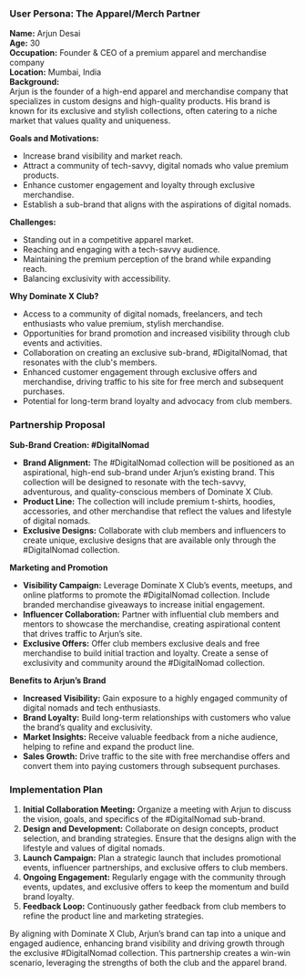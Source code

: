 ### User Persona: The Apparel/Merch Partner

**Name:** Arjun Desai  
**Age:** 30  
**Occupation:** Founder & CEO of a premium apparel and merchandise company  
**Location:** Mumbai, India  
**Background:**  
Arjun is the founder of a high-end apparel and merchandise company that specializes in custom designs and high-quality products. His brand is known for its exclusive and stylish collections, often catering to a niche market that values quality and uniqueness.

**Goals and Motivations:**
- Increase brand visibility and market reach.
- Attract a community of tech-savvy, digital nomads who value premium products.
- Enhance customer engagement and loyalty through exclusive merchandise.
- Establish a sub-brand that aligns with the aspirations of digital nomads.

**Challenges:**
- Standing out in a competitive apparel market.
- Reaching and engaging with a tech-savvy audience.
- Maintaining the premium perception of the brand while expanding reach.
- Balancing exclusivity with accessibility.

**Why Dominate X Club?**
- Access to a community of digital nomads, freelancers, and tech enthusiasts who value premium, stylish merchandise.
- Opportunities for brand promotion and increased visibility through club events and activities.
- Collaboration on creating an exclusive sub-brand, #DigitalNomad, that resonates with the club's members.
- Enhanced customer engagement through exclusive offers and merchandise, driving traffic to his site for free merch and subsequent purchases.
- Potential for long-term brand loyalty and advocacy from club members.

### Partnership Proposal

**Sub-Brand Creation: #DigitalNomad**
- **Brand Alignment:** The #DigitalNomad collection will be positioned as an aspirational, high-end sub-brand under Arjun’s existing brand. This collection will be designed to resonate with the tech-savvy, adventurous, and quality-conscious members of Dominate X Club.
- **Product Line:** The collection will include premium t-shirts, hoodies, accessories, and other merchandise that reflect the values and lifestyle of digital nomads.
- **Exclusive Designs:** Collaborate with club members and influencers to create unique, exclusive designs that are available only through the #DigitalNomad collection.

**Marketing and Promotion**
- **Visibility Campaign:** Leverage Dominate X Club’s events, meetups, and online platforms to promote the #DigitalNomad collection. Include branded merchandise giveaways to increase initial engagement.
- **Influencer Collaboration:** Partner with influential club members and mentors to showcase the merchandise, creating aspirational content that drives traffic to Arjun’s site.
- **Exclusive Offers:** Offer club members exclusive deals and free merchandise to build initial traction and loyalty. Create a sense of exclusivity and community around the #DigitalNomad collection.

**Benefits to Arjun’s Brand**
- **Increased Visibility:** Gain exposure to a highly engaged community of digital nomads and tech enthusiasts.
- **Brand Loyalty:** Build long-term relationships with customers who value the brand’s quality and exclusivity.
- **Market Insights:** Receive valuable feedback from a niche audience, helping to refine and expand the product line.
- **Sales Growth:** Drive traffic to the site with free merchandise offers and convert them into paying customers through subsequent purchases.

### Implementation Plan

1. **Initial Collaboration Meeting:** Organize a meeting with Arjun to discuss the vision, goals, and specifics of the #DigitalNomad sub-brand.
2. **Design and Development:** Collaborate on design concepts, product selection, and branding strategies. Ensure that the designs align with the lifestyle and values of digital nomads.
3. **Launch Campaign:** Plan a strategic launch that includes promotional events, influencer partnerships, and exclusive offers to club members.
4. **Ongoing Engagement:** Regularly engage with the community through events, updates, and exclusive offers to keep the momentum and build brand loyalty.
5. **Feedback Loop:** Continuously gather feedback from club members to refine the product line and marketing strategies.

By aligning with Dominate X Club, Arjun’s brand can tap into a unique and engaged audience, enhancing brand visibility and driving growth through the exclusive #DigitalNomad collection. This partnership creates a win-win scenario, leveraging the strengths of both the club and the apparel brand.
